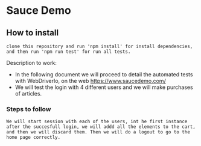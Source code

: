 # Sauce Demo

## How to install
`` clone this repository and run 'npm install' for install dependencies, and then run 'npm run test' for run all tests.
``

 Description to work:
 - In the following document we will proceed to detail the automated tests with WebDriverIo, on the web https://www.saucedemo.com/
- We will test the login with 4 different users and we will make purchases of articles.

### Steps to follow
``
We will start session with each of the users, int he first instance after the succesfull login, we will addd all the elements to the cart, and then we will discard them.
Then we will do a logout to go to the home page correctly.
``
